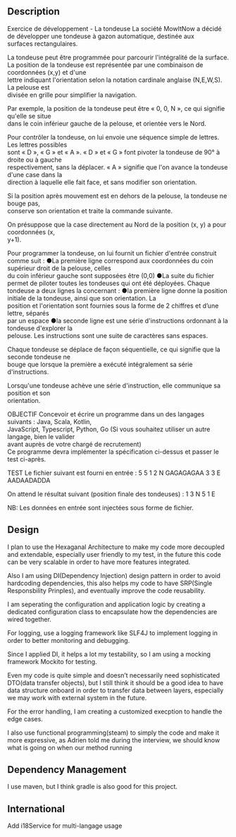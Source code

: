 ## Description

Exercice de développement - La tondeuse 
La société MowItNow a décidé de développer une tondeuse à gazon automatique, destinée aux                           
surfaces rectangulaires. 
 
La tondeuse peut être programmée pour parcourir l'intégralité de la surface. 
La position de la tondeuse est représentée par une combinaison de coordonnées (x,y) et d'une                             
lettre indiquant l'orientation selon la notation cardinale anglaise (N,E,W,S). La pelouse est                       
divisée en grille pour simplifier la navigation.  
 
Par exemple, la position de la tondeuse peut être « 0, 0, N », ce qui signifie qu'elle se situe                                   
dans le coin inférieur gauche de la pelouse, et orientée vers le Nord. 
 
Pour contrôler la tondeuse, on lui envoie une séquence simple de lettres. Les lettres possibles                             
sont « D », « G » et « A ». « D » et « G » font pivoter la tondeuse de 90° à droite ou à gauche                                     
respectivement, sans la déplacer. « A » signifie que l'on avance la tondeuse d'une case dans la                             
direction à laquelle elle fait face, et sans modifier son orientation. 
 
Si la position après mouvement est en dehors de la pelouse, la tondeuse ne bouge pas,                               
conserve son orientation et traite la commande suivante.  
 
On présuppose que la case directement au Nord de la position (x, y) a pour coordonnées (x,                                 
y+1). 
 
Pour programmer la tondeuse, on lui fournit un fichier d'entrée construit comme suit : 
●La première ligne correspond aux coordonnées du coin supérieur droit de la pelouse, celles                           
du coin inférieur gauche sont supposées être (0,0) 
●La suite du fichier permet de piloter toutes les tondeuses qui ont été déployées. Chaque                             
tondeuse a deux lignes la concernant : 
●la première ligne donne la position initiale de la tondeuse, ainsi que son orientation. La                             
position et l'orientation sont fournies sous la forme de 2 chiffres et d’une lettre, séparés                             
par un espace 
●la seconde ligne est une série d'instructions ordonnant à la tondeuse d'explorer la                         
pelouse. Les instructions sont une suite de caractères sans espaces. 
 
Chaque tondeuse se déplace de façon séquentielle, ce qui signifie que la seconde tondeuse ne                             
bouge que lorsque la première a exécuté intégralement sa série d'instructions. 
 
Lorsqu'une tondeuse achève une série d'instruction, elle communique sa position et son                       
orientation. 
 
OBJECTIF 
Concevoir et écrire un programme dans un des langages suivants : Java, Scala, Kotlin,                           
JavaScript, Typescript, Python, Go (Si vous souhaitez utiliser un autre langage, bien le valider                           
avant auprès de votre chargé de recrutement)  
Ce programme devra implémenter la spécification ci-dessus et passer le test ci-après. 
 
TEST 
Le fichier suivant est fourni en entrée : 
5 5 
1 2 N 
GAGAGAGAA 
3 3 E 
AADAADADDA 
 
On attend le résultat suivant (position finale des tondeuses) : 
1 3 N 
5 1 E 
 
NB: Les données en entrée sont injectées sous forme de fichier. 


## Design

I plan to use the Hexaganal Architecture to make my code more decoupled and extendable, especially user friendly to my test, in the future this code can be very scalable in order to have more features integrated.

Also I am using DI(Dependency Injection) design pattern in order to avoid hardcoding dependencies, this also helps my code to have SRP(Single Responsbility Prinples), and eventually improve the code reusability.

I am seperating the configuration and application logic by creating a dedicated configuration class to encapsulate how the dependencies are wired together.


For logging, use a logging framework like SLF4J to implement logging in order to better monitoring and debugging.

Since I applied DI, it helps a lot my testability, so I am using a mocking framework Mockito for testing.

Even my code is quite simple and doesn’t necessarily need sophisticated DTO(data transfer objects), but I still think it should be a good idea to have data structure onboard in order to transfer data between layers, especially we may work with external system in the future.

For the error handling, I am creating a customized execption to handle the edge cases.

I also use functional programming(steam) to simply the code and make it more expressive, as Adrien told me during the interview, we should know what is going on when our method running


## Dependency Management

I use maven, but I think gradle is also good for this project.

## International

Add i18Service for multi-langage usage
